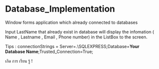 # Database_Implementation
Window forms application which already connected to databases


Input LastName that already exist in database will display the infomation ( Name , Lastname , Email , Phone number) in the ListBox to the screen.


Tips : connectionStrings = Server=.\SQLEXPRESS;Database=**Your Database Name**;Trusted_Connection=True; 

เกิด การ เรียน รู้ !
